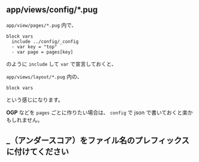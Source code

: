 ## app/views/config/*.pug

`app/view/pages/*.pug` 内で、

```pug
block vars
  include ../config/_config
  - var key = "top"
  - var page = pages[key]
```

のように `include` して `var` で宣言しておくと、

`app/views/layout/*.pug` 内の、

```pug
block vars
```

という感じになります。

**OGP** などを `pages` ごとに作りたい場合は、 `config` で json で書いておくと楽かもしれません。

## _（アンダースコア）をファイル名のプレフィックスに付けてください
